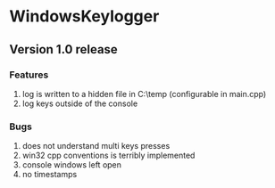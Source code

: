 # WindowsKeylogger

## Version 1.0 release

### Features
1. log is written to a hidden file in C:\temp (configurable in main.cpp)
2. log keys outside of the console
### Bugs
1. does not understand multi keys presses
2. win32 cpp conventions is terribly implemented
3. console windows left open
4. no timestamps
